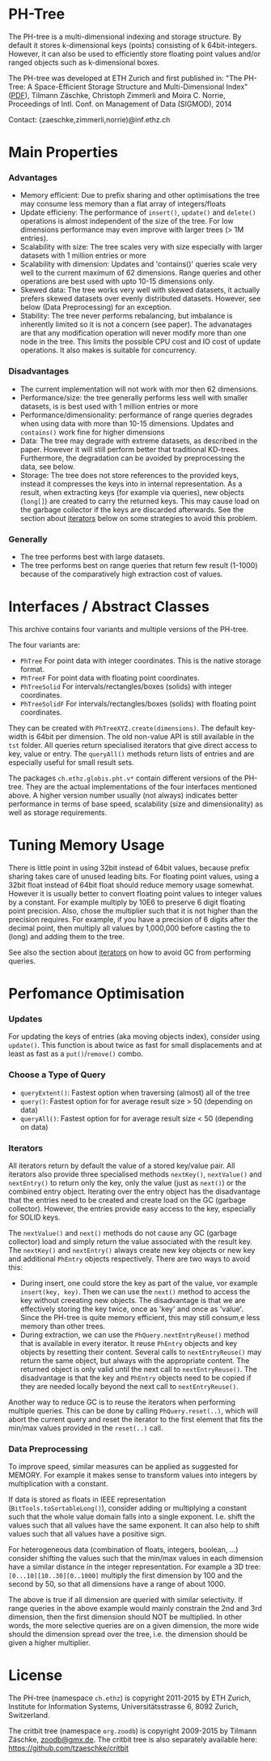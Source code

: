 # PH-Tree

The PH-tree is a multi-dimensional indexing and storage structure.
By default it stores k-dimensional keys (points) consisting of k 64bit-integers. However, it can also be used
to efficiently store floating point values and/or ranged objects such as k-dimensional boxes.

The PH-tree was developed at ETH Zurich and first published in:
"The PH-Tree: A Space-Efficient Storage Structure and Multi-Dimensional Index" ([PDF](http://globis.ethz.ch/?pubdownload=699)), 
Tilmann Zäschke, Christoph Zimmerli and Moira C. Norrie, 
Proceedings of Intl. Conf. on Management of Data (SIGMOD), 2014

Contact:
{zaeschke,zimmerli,norrie)@inf.ethz.ch


# Main Properties

### Advantages

- Memory efficient: Due to prefix sharing and other optimisations the tree may consume less memory than a flat array of integers/floats
- Update efficieny: The performance of `insert()`, `update()` and `delete()` operations is almost independent of the size of the tree. For low dimensions performance may even improve with larger trees (> 1M entries).
- Scalability with size: The tree scales very with size especially with larger datasets with 1 million entries or more
- Scalability with dimension: Updates and 'contains()' queries scale very well to the current maximum of 62 dimensions. Range queries and other operations are best used with upto 10-15 dimensions only.
- Skewed data: The tree works very well with skewed datasets, it actually prefers skewed datasets over evenly distributed datasets. However, see below (Data Preprocessing) for an exception.
- Stability: The tree never performs rebalancing, but imbalance is inherently limited so it is not a concern (see paper). The advanatages are that any modification operation will never modify more than one node in the tree. This limits the possible CPU cost and IO cost of update operations. It also makes is suitable for concurrency.

### Disadvantages

- The current implementation will not work with mor then 62 dimensions.
- Performance/size: the tree generally performs less well with smaller datasets, is is best used with 1 million entries or more
- Performance/dimensionality: performance of range queries degrades when using data with more than 10-15 dimensions. Updates and `contains()` work fine for higher dimensions
- Data: The tree may degrade with extreme datasets, as described in the paper. However it will still perform better that traditional KD-trees. Furthermore, the degradation can be avoided by preprocessing the data, see below.
- Storage: The tree does not store references to the provided keys, instead it compresses the keys into in internal representation. As a result, when extracting keys (for example via queries), new objects (`long[]`) are created to carry the returned keys. This may cause load on the garbage collector if the keys are discarded afterwards. See the section about [iterators](#iterators) below on some strategies to avoid this problem. 



### Generally

- The tree performs best with large datasets.
- The tree performs best on range queries that return few result (1-1000) because of the comparatively high extraction cost of values. 


# Interfaces / Abstract Classes

This archive contains four variants and multiple versions of the PH-tree.

The four variants are:

- ```PhTree```          For point data with integer coordinates. This is the native storage format.
- ```PhTreeF```         For point data with floating point coordinates.
- ```PhTreeSolid```     For intervals/rectangles/boxes (solids) with integer coordinates.
- ```PhTreeSolidF```    For intervals/rectangles/boxes (solids) with floating point coordinates.

They can be created with ```PhTreeXYZ.create(dimensions)```. The default key-width is 64bit per dimension.
The old non-value API is still available in the ```tst``` folder.
All queries return specialised iterators that give direct access to key, value or entry.
The ```queryAll()``` methods return lists of entries and are especially useful for small result sets. 

The packages ```ch.ethz.globis.pht.v*``` contain different versions of the PH-tree. They are the actual
implementations of the four interfaces mentioned above.
A higher version number usually (not always) indicates better performance in terms of base speed,
scalability (size and dimensionality) as well as storage requirements.


# Tuning Memory Usage

There is little point in using 32bit instead of 64bit values, because prefix sharing takes care of
unused leading bits.
For floating point values, using a 32bit float instead of 64bit float should reduce memory usage
somewhat. However it is usually better to convert floating point values to integer values by a
constant. For example multiply by 10E6 to preserve 6 digit floating point precision.
Also, chose the multiplier such that it is not higher than the precision requires.
For example, if you have a precision of 6 digits after the decimal point, then multiply all values
by 1,000,000 before casting the to (long) and adding them to the tree.

See also the section about [iterators](#iterators) on how to avoid GC from performing queries.

# Perfomance Optimisation

### Updates

For updating the keys of entries (aka moving objects index), consider using `update()`. This function
is about twice as fast for small displacements and at least as fast as a `put()`/`remove()` combo.

### Choose a Type of Query

- `queryExtent()`: Fastest option when traversing (almost) all of the tree
- `query()`:       Fastest option for for average result size > 50 (depending on data)
- `queryAll()`:    Fastest option for for average result size < 50 (depending on data)


### Iterators

All iterators return by default the value of a stored key/value pair. All iterators also provide
three specialised methods `nextKey()`, `nextValue()` and `nextEntry()` to return only the key, only the 
value (just as `next()`) or the combined entry object. Iterating over the entry object has the 
disadvantage that the entries need to be created and create load on the GC (garbage collector). However, the entries
provide easy access to the key, especially for SOLID keys.

The `nextValue()` and `next()` methods do not cause any GC (garbage collector) load and simply return the value associated with the result key.
The `nextKey()` and `nextEntry()` always create new key objects or new key and additional `PhEntry` objects respectively. There are two ways to avoid this:
- During insert, one could store the key as part of the value, vor example `insert(key, key)`. Then we can use the `next()` method to access the key without creeating new objects. The disadvantage is that we are effectively storing the key twice, once as 'key' and once as 'value'. Since the PH-tree is quite memory efficient, this may still consum,e less memory than other trees. 
- During extraction, we can use the `PhQuery.nextEntryReuse()` method that is available in every iterator. It reuse `PhEntry` objects and key objects by resetting their content. Several calls to `nextEntryReuse()` may return the same object, but always with the appropriate content. The returned object is only valid until the next call to `nextEntryReuse()`.
The disadvantage is that the key and `PhEntry` objects need to be copied if they are needed locally beyond the next call to `nextEntryReuse()`.

Another way to reduce GC is to reuse the iterators when performing multiple queries. This can be done by calling `PhQuery.reset(..)`, which will abort the current query and reset the iterator to the first element that fits the min/max values provided in the `reset(..)` call.



### Data Preprocessing

To improve speed, similar measures can be applied as suggested for MEMORY. For example it makes 
sense to transform values into integers by multiplication with a constant.

If data is stored as floats in IEEE representation (`BitTools.toSortableLong()`), consider adding
or multiplying a constant such that the whole value domain falls into a single exponent. I.e.
shift the values such that all values have the same exponent. It can also help to shift values
such that all values have a positive sign.

For heterogeneous data (combination of floats, integers, boolean, ...) consider shifting the
values such that the min/max values in each dimension have a similar distance in the integer 
representation. For example a 3D tree: `[0...10][10..30][0..1000]` multiply the first dimension by
100 and the second by 50, so that all dimensions have a range of about 1000.

The above is true if all dimension are queried with similar selectivity. If range queries in the
above example would mainly constrain the 2nd and 3rd dimension, then the first dimension should
NOT be multiplied. In other words, the more selective queries are on a given dimension, the more
wide should the dimension spread over the tree, i.e. the dimension should be given a higher 
multiplier.

  
# License

The PH-tree (namespace ```ch.ethz```) is copyright 2011-2015 by 
ETH Zurich,
Institute for Information Systems,
Universitätsstrasse 6,
8092 Zurich,
Switzerland.

The critbit tree (namespace ```org.zoodb```) is copyright 2009-2015 by
Tilmann Zäschke,
zoodb@gmx.de.
The critbit tree is also separately available here: https://github.com/tzaeschke/critbit
